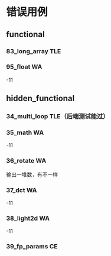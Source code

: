 # 错误用例

## functional



### 83_long_array TLE



### 95_float WA

-11


## hidden_functional





### 34_multi_loop TLE（后端测试能过）



### 35_math WA

-11

### 36_rotate WA

输出一堆数，有不一样

### 37_dct WA

-11

### 38_light2d WA

-11

### 39_fp_params CE



